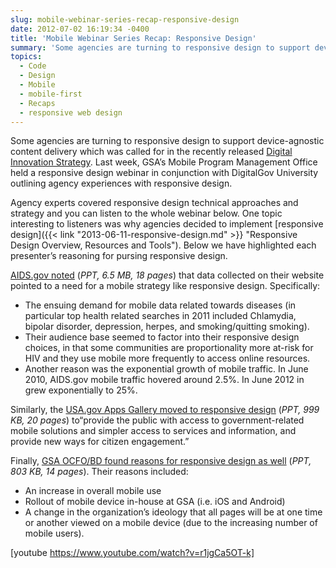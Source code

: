 ```yaml
---
slug: mobile-webinar-series-recap-responsive-design
date: 2012-07-02 16:19:34 -0400
title: 'Mobile Webinar Series Recap: Responsive Design'
summary: 'Some agencies are turning to responsive design to support device-agnostic content delivery which was called for in the recently released Digital Innovation Strategy. Last week, GSA&#8217;s Mobile Program Management Office held a responsive design webinar in conjunction with DigitalGov University outlining agency experiences with responsive design. Agency experts covered responsive design technical approaches and strategy and you can'
topics:
  - Code
  - Design
  - Mobile
  - mobile-first
  - Recaps
  - responsive web design
---
```


Some agencies are turning to responsive design to support device-agnostic content delivery which was called for in the recently released [Digital Innovation Strategy](http://www.whitehouse.gov/sites/default/files/omb/egov/digital-government/digital-government.html). Last week, GSA&#8217;s Mobile Program Management Office held a responsive design webinar in conjunction with DigitalGov University outlining agency experiences with responsive design.

Agency experts covered responsive design technical approaches and strategy and you can listen to the whole webinar below. One topic interesting to listeners was why agencies decided to implement [responsive design]({{< link "2013-06-11-responsive-design.md" >}} "Responsive Design Overview, Resources and Tools"). Below we have highlighted each presenter&#8217;s reasoning for pursing responsive design.

[AIDS.gov noted](https://s3.amazonaws.com/digitalgov/_legacy-img/2012/07/aids.gov-responsive-design.ppt) (_PPT, 6.5 MB, 18 pages_) that data collected on their website pointed to a need for a mobile strategy like responsive design. Specifically:

  * The ensuing demand for mobile data related towards diseases (in particular top health related searches in 2011 included Chlamydia, bipolar disorder, depression, herpes, and smoking/quitting smoking).
  * Their audience base seemed to factor into their responsive design choices, in that some communities are proportionality more at-risk for HIV and they use mobile more frequently to access online resources.
  * Another reason was the exponential growth of mobile traffic. In June 2010, AIDS.gov mobile traffic hovered around 2.5%. In June 2012 in grew exponentially to 25%.

Similarly, the [USA.gov Apps Gallery moved to responsive design](https://s3.amazonaws.com/digitalgov/_legacy-img/2012/07/USA.gov_responsive-design-pilot.ppt) (_PPT, 999 KB, 20 pages_) to“provide the public with access to government-related mobile solutions and simpler access to services and information, and provide new ways for citizen engagement.”

Finally, [GSA OCFO/BD found reasons for responsive design as well](https://s3.amazonaws.com/digitalgov/_legacy-img/2012/07/GSA-CFO_responsive-design-case-study.ppt) (_PPT, 803 KB, 14 pages_). Their reasons included:

  * An increase in overall mobile use
  * Rollout of mobile device in-house at GSA (i.e. iOS and Android)
  * A change in the organization&#8217;s ideology that all pages will be at one time or another viewed on a mobile device (due to the increasing number of mobile users).

[youtube https://www.youtube.com/watch?v=r1jgCa5OT-k]